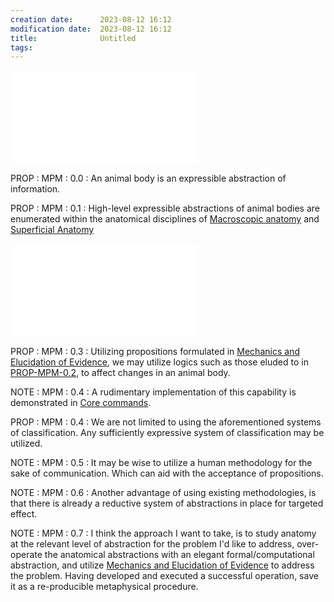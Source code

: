 ```yaml
---
creation date:		2023-08-12 16:12
modification date:	2023-08-12 16:12
title: 				Untitled
tags:
---
```

![Def-IL-2.1-eX](Def-IL-2.1-eX.md)

PROP : MPM : 0.0 : An animal body is an expressible abstraction of information.

PROP : MPM : 0.1 : High-level expressible abstractions of animal bodies are enumerated within the anatomical disciplines of [Macroscopic anatomy]() and [Superficial Anatomy]()

![PROP-MPM-0.2](PROP-MPM-0.2.md) 

PROP : MPM : 0.3 : Utilizing propositions formulated in [Mechanics and Elucidation of Evidence](Mechanics%20and%20Elucidation%20of%20Evidence.md), we may utilize logics such as those eluded to in [PROP-MPM-0.2](PROP-MPM-0.2.md), to affect changes in an animal body.

NOTE : MPM : 0.4 : A rudimentary implementation of this capability is demonstrated in [Core commands](Core%20commands.md).

PROP : MPM : 0.4 : We are not limited to using the aforementioned systems of classification. Any sufficiently expressive system of classification may be utilized. 

NOTE : MPM : 0.5 : It may be wise to utilize a human methodology for the sake of communication. Which can aid with the acceptance of propositions.

NOTE : MPM : 0.6 : Another advantage of using existing methodologies, is that there is already a reductive system of abstractions in place for targeted effect. 

NOTE : MPM : 0.7 : I think the approach I want to take, is to study anatomy at the relevant level of abstraction for the problem I'd like to address, over-operate the anatomical abstractions with an elegant formal/computational abstraction, and utilize [Mechanics and Elucidation of Evidence](Mechanics%20and%20Elucidation%20of%20Evidence.md) to address the problem. Having developed and executed a successful operation, save it as a re-producible metaphysical procedure.





